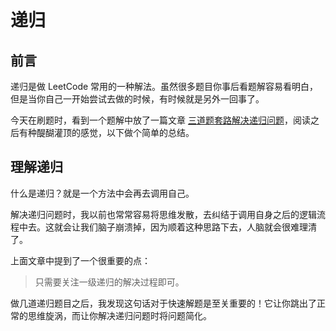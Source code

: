 # 递归

## 前言

递归是做 LeetCode 常用的一种解法。虽然很多题目你事后看题解容易看明白，但是当你自己一开始尝试去做的时候，有时候就是另外一回事了。

今天在刷题时，看到一个题解中放了一篇文章 [三道题套路解决递归问题](https://lyl0724.github.io/2020/01/25/1/)，阅读之后有种醍醐灌顶的感觉，以下做个简单的总结。

## 理解递归

什么是递归？就是一个方法中会再去调用自己。

解决递归问题时，我以前也常常容易将思维发散，去纠结于调用自身之后的逻辑流程中去。这就会让我们脑子崩溃掉，因为顺着这种思路下去，人脑就会很难理清了。

上面文章中提到了一个很重要的点：
> 只需要关注一级递归的解决过程即可。

做几道递归题目之后，我发现这句话对于快速解题是至关重要的！它让你跳出了正常的思维旋涡，而让你解决递归问题时将问题简化。

